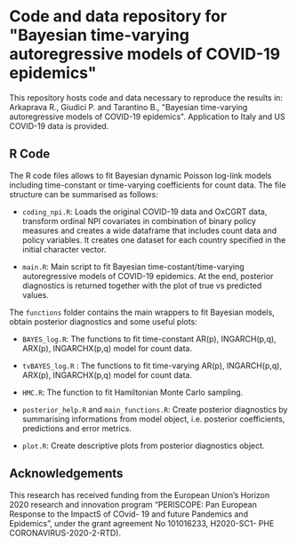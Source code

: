 # Code and data repository for "Bayesian time-varying autoregressive models of COVID-19 epidemics"

This repository hosts code and data necessary to reproduce the results in: Arkaprava R., Giudici P. and Tarantino B., "Bayesian time-varying autoregressive models of COVID-19 epidemics". Application to Italy and US COVID-19 data is provided. 

## R Code

The R code files allows to fit Bayesian dynamic Poisson log-link models including time-constant or time-varying coefficients for count data. The file structure can be summarised as follows: 

-   `coding_npi.R`: Loads the original COVID-19 data and OxCGRT data, transform ordinal NPI covariates in combination of binary policy measures and creates a wide dataframe that includes count data and policy variables. It creates one dataset for each country specified in the initial character vector. 

-   `main.R`: Main script to fit Bayesian time-costant/time-varying autoregressive models of COVID-19 epidemics. At the end, posterior diagnostics is returned together with the plot of true vs predicted values. 

The `functions` folder contains the main wrappers to fit Bayesian models, obtain posterior diagnostics and some useful plots: 

-   `BAYES_log.R`: The functions to fit time-constant AR(p), INGARCH(p,q), ARX(p), INGARCHX(p,q) model for count data.

-   `tvBAYES_log.R` : The functions to fit time-varying AR(p), INGARCH(p,q), ARX(p), INGARCHX(p,q) model for count data.

-   `HMC.R`: The function to fit Hamiltonian Monte Carlo sampling.

-   `posterior_help.R` and `main_functions.R`: Create posterior diagnostics by summarising informations from model object, i.e. posterior coefficients, predictions and error metrics.

-   `plot.R`: Create descriptive plots from posterior diagnostics object.

## Acknowledgements

This research has received funding from the European Union’s Horizon 2020 research and innovation program “PERISCOPE: Pan European Response to the ImpactS of COvid- 19 and future Pandemics and Epidemics”, under the grant agreement No 101016233, H2020-SC1- PHE CORONAVIRUS-2020-2-RTD).
